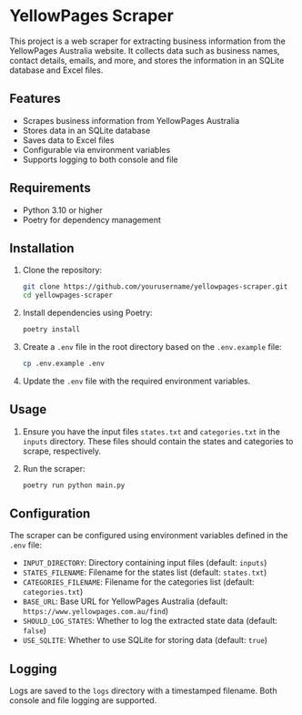 # YellowPages Scraper

This project is a web scraper for extracting business information from the YellowPages Australia website. It collects data such as business names, contact details, emails, and more, and stores the information in an SQLite database and Excel files.

## Features

- Scrapes business information from YellowPages Australia
- Stores data in an SQLite database
- Saves data to Excel files
- Configurable via environment variables
- Supports logging to both console and file

## Requirements

- Python 3.10 or higher
- Poetry for dependency management

## Installation

1. Clone the repository:
    ```sh
    git clone https://github.com/yourusername/yellowpages-scraper.git
    cd yellowpages-scraper
    ```

2. Install dependencies using Poetry:
    ```sh
    poetry install
    ```

3. Create a `.env` file in the root directory based on the `.env.example` file:
    ```sh
    cp .env.example .env
    ```

4. Update the `.env` file with the required environment variables.

## Usage

1. Ensure you have the input files `states.txt` and `categories.txt` in the `inputs` directory. These files should contain the states and categories to scrape, respectively.

2. Run the scraper:
    ```sh
    poetry run python main.py
    ```

## Configuration

The scraper can be configured using environment variables defined in the `.env` file:

- `INPUT_DIRECTORY`: Directory containing input files (default: `inputs`)
- `STATES_FILENAME`: Filename for the states list (default: `states.txt`)
- `CATEGORIES_FILENAME`: Filename for the categories list (default: `categories.txt`)
- `BASE_URL`: Base URL for YellowPages Australia (default: `https://www.yellowpages.com.au/find`)
- `SHOULD_LOG_STATES`: Whether to log the extracted state data (default: `false`)
- `USE_SQLITE`: Whether to use SQLite for storing data (default: `true`)

## Logging

Logs are saved to the `logs` directory with a timestamped filename. Both console and file logging are supported.
